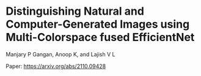 # Distinguishing Natural and Computer-Generated Images using Multi-Colorspace fused EfficientNet
Manjary P Gangan, Anoop K, and Lajish V L

Paper: https://arxiv.org/abs/2110.09428
